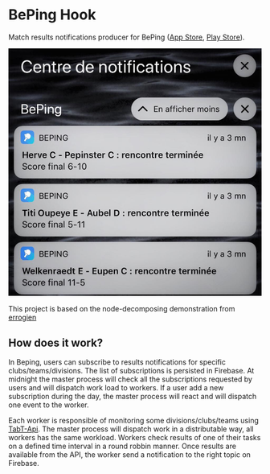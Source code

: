 # BePing Hook
Match results notifications producer for BePing ([App Store](https://apps.apple.com/be/app/beping/id1358319169?l=fr), [Play Store](https://play.google.com/store/apps/details?id=be.floca.beping&hl=fr)).

![Screeshot of BePing notifications](screenshot.jpg)


This project is based on the node-decomposing demonstration from [errogien](https://github.com/errogien)

## How does it work?
In Beping, users can subscribe to results notifications for specific clubs/teams/divisions. The list of subscriptions is persisted in Firebase.
At midnight the master process will check all the subscriptions requested by users and will dispatch work load to workers. If a user add a new subscription during the day, the master process will react and will dispatch one event to the worker.

Each worker is responsible of monitoring some divisions/clubs/teams using [TabT-Api](https://github.com/gfrenoy/TabT-API). The master process will dispatch work in a distributable way, all workers has the same workload.
Workers check results of one of their tasks on a defined time interval in a round robbin manner. Once results are available from the API, the worker send a notification to the right topic on Firebase.
